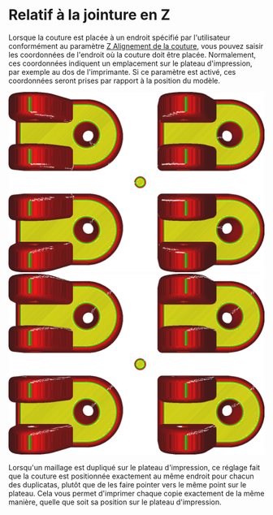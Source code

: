 Relatif à la jointure en Z
====
Lorsque la couture est placée à un endroit spécifié par l'utilisateur conformément au paramètre [Z Alignement de la couture](z_seam_type.md), vous pouvez saisir les coordonnées de l'endroit où la couture doit être placée. Normalement, ces coordonnées indiquent un emplacement sur le plateau d'impression, par exemple au dos de l'imprimante. Si ce paramètre est activé, ces coordonnées seront prises par rapport à la position du modèle.

![Désactivé : Les coordonnées indiquent une position absolue au centre de la plaque de montage, de sorte que toutes les bandes bleues pointent vers le milieu](../../../articles/images/z_seam_relative_disabled.png)
![Activé : Les coordonnées sont relatives au modèle, donc chaque modèle aura les bandes bleues dans le même coin](../../../articles/images/z_seam_relative_enabled.png)

Lorsqu'un maillage est dupliqué sur le plateau d'impression, ce réglage fait que la couture est positionnée exactement au même endroit pour chacun des duplicatas, plutôt que de les faire pointer vers le même point sur le plateau. Cela vous permet d'imprimer chaque copie exactement de la même manière, quelle que soit sa position sur le plateau d'impression.
